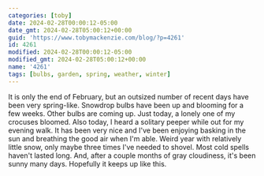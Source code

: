 ```yaml
---
categories: [toby]
date: 2024-02-28T00:00:12-05:00
date_gmt: 2024-02-28T05:00:12+00:00
guid: 'https://www.tobymackenzie.com/blog/?p=4261'
id: 4261
modified: 2024-02-28T00:00:12-05:00
modified_gmt: 2024-02-28T05:00:12+00:00
name: '4261'
tags: [bulbs, garden, spring, weather, winter]
---
```


It is only the end of February, but an outsized number of recent days have been very spring-like.<!--more-->  Snowdrop bulbs have been up and blooming for a few weeks.  Other bulbs are coming up.  Just today, a lonely one of my crocuses bloomed.  Also today, I heard a solitary peeper while out for my evening walk.  It has been very nice and I've been enjoying basking in the sun and breathing the good air when I'm able.  Weird year with relatively little snow, only maybe three times I've needed to shovel.  Most cold spells haven't lasted long.  And, after a couple months of gray cloudiness, it's been sunny many days.  Hopefully it keeps up like this.
